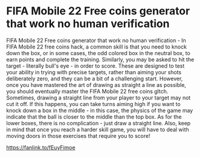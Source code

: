 # FIFA Mobile 22 Free coins generator that work no human verification

FIFA Mobile 22 Free coins generator that work no human verification - In FIFA Mobile 22 free coins hack, a common skill is that you need to knock down the box, or in some cases, the odd colored box in the neutral box, to earn points and complete the training. Similarly, you may be asked to hit the target - literally bull's eye - in order to score. These are designed to test your ability in trying with precise targets, rather than aiming your shots deliberately zero, and they can be a bit of a challenging start. However, once you have mastered the art of drawing as straight a line as possible, you should eventually master the FIFA Mobile 22 free coins gltch. Sometimes, drawing a straight line from your player to your target may not cut it off. If this happens, you can take turns aiming high if you want to knock down a box in the middle - in this case, the physics of the game may indicate that the ball is closer to the middle than the top box. As for the lower boxes, there is no complication - just draw a straight line. Also, keep in mind that once you reach a harder skill game, you will have to deal with moving doors in those exercises that require you to score!

https://fanlink.to/fEuyFimoe
